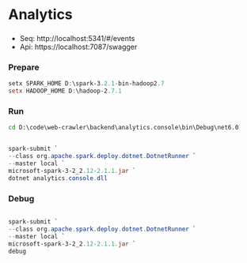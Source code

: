 # Analytics

###
- Seq: http://localhost:5341/#/events
- Api: https://localhost:7087/swagger

### Prepare

```powershell
setx SPARK_HOME D:\spark-3.2.1-bin-hadoop2.7
setx HADOOP_HOME D:\hadoop-2.7.1
```

### Run

```cmd
cd D:\code\web-crawler\backend\analytics.console\bin\Debug\net6.0
```

```powershell

spark-submit `
--class org.apache.spark.deploy.dotnet.DotnetRunner `
--master local `
microsoft-spark-3-2_2.12-2.1.1.jar `
dotnet analytics.console.dll

```

### Debug

```powershell

spark-submit `
--class org.apache.spark.deploy.dotnet.DotnetRunner `
--master local `
microsoft-spark-3-2_2.12-2.1.1.jar `
debug

```
